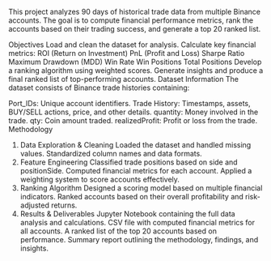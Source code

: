 This project analyzes 90 days of historical trade data from multiple Binance accounts. The goal is to compute financial performance metrics, rank the accounts based on their trading success, and generate a top 20 ranked list.

Objectives
Load and clean the dataset for analysis.
Calculate key financial metrics:
ROI (Return on Investment)
PnL (Profit and Loss)
Sharpe Ratio
Maximum Drawdown (MDD)
Win Rate
Win Positions
Total Positions
Develop a ranking algorithm using weighted scores.
Generate insights and produce a final ranked list of top-performing accounts.
Dataset Information
The dataset consists of Binance trade histories containing:

Port_IDs: Unique account identifiers.
Trade History: Timestamps, assets, BUY/SELL actions, price, and other details.
quantity: Money involved in the trade.
qty: Coin amount traded.
realizedProfit: Profit or loss from the trade.
Methodology
1. Data Exploration & Cleaning
Loaded the dataset and handled missing values.
Standardized column names and data formats.
2. Feature Engineering
Classified trade positions based on side and positionSide.
Computed financial metrics for each account.
Applied a weighting system to score accounts effectively.
3. Ranking Algorithm
Designed a scoring model based on multiple financial indicators.
Ranked accounts based on their overall profitability and risk-adjusted returns.
4. Results & Deliverables
Jupyter Notebook containing the full data analysis and calculations.
CSV file with computed financial metrics for all accounts.
A ranked list of the top 20 accounts based on performance.
Summary report outlining the methodology, findings, and insights.
